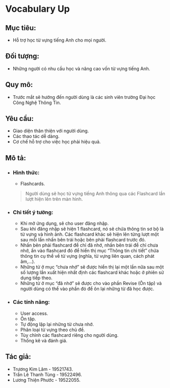 # **Vocabulary Up**

## **Mục tiêu:** 
- Hỗ trợ học từ vựng tiếng Anh cho mọi người.  
## **Đối tượng:** 
- Những người có nhu cầu học và nâng cao vốn từ vựng tiếng Anh.  
## **Quy mô:** 
- Trước mắt sẽ hướng đến người dùng là các sinh viên trường Đại học Công Nghệ Thông Tin.    
## **Yêu cầu:**
-   Giao diện thân thiện với người dùng.
-   Các thao tác dễ dàng.
-   Cơ chế hỗ trợ cho việc học phải hiệu quả.
## **Mô tả:** 
- ### **Hình thức:** 
    - Flashcards.  
    > Người dùng sẽ học từ vựng tiếng Anh thông qua các Flashcard lần lượt hiện lên trên màn hình.
- ### **Chi tiết ý tưởng:**   
    - Khi mở ứng dụng, sẽ cho user đăng nhập.  
    - Sau khi đăng nhập sẽ hiện 1 flashcard, nó sẽ chứa thông tin sơ bộ là từ vựng và hình ảnh. Các flashcard khác sẽ hiện lên từng lượt một sau mỗi lần nhấn bên trái hoặc bên phải flashcard trước đó.  
    - Nhấn bên phải flashcard để chỉ đã nhớ, nhấn bên trái để chỉ chưa nhớ, ấn vào flashcard đó để hiển thị mục “Thông tin chi tiết” chứa thông tin cụ thể về từ vựng (nghĩa, từ vựng liên quan, cách phát âm,...).  
    - Những từ ở mục “chưa nhớ” sẽ được hiển thị lại một lần nữa sau một số lượng lần xuất hiện nhất định các flashcard khác hoặc ở phiên sử dụng tiếp theo.
    - Những từ ở mục “đã nhớ” sẽ được cho vào phần Revise (Ôn tập) và người dùng có thể vào phần đó để ôn lại những từ đã học được.  
- ### **Các tính năng:**  
    - User access.  
    - Ôn tập.  
    - Tự động lặp lại những từ chưa nhớ.  
    - Phân loại từ vựng theo chủ đề.  
    - Tùy chỉnh các flashcard riêng cho người dùng.  
    - Thống kê và đánh giá.  
## **Tác giả:**   
- Trương Kim Lâm - 19521743.    
- Trần Lê Thanh Tùng - 19522496.  
- Lương Thiện Phước - 19522055.
